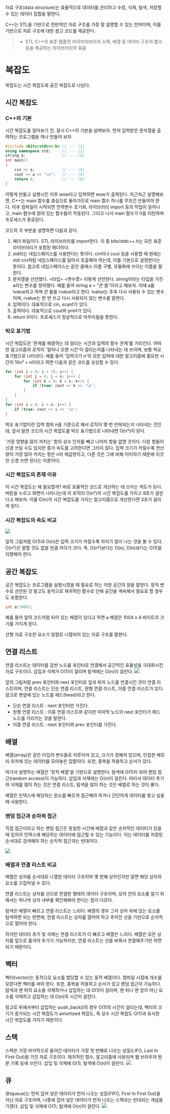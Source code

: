 자료 구조(data structure)는 효율적으로 데이터를 관리하고 수정, 삭제, 탐색, 저장할 수 있는 데이터 집합을 말한다.

C++는 STL을 기반으로 전반적인 자료 구조를 가장 잘 설명할 수 있는 언어이며, 이를 기반으로 자료 구조에 대한 참고 코드를 제공한다.

> -  STL
     C++의 표준 템플릿 라이브러리이자 스택, 배열 등 데이터 구조의 함수 등을 제공하는 라이브러리의 묶음

# 복잡도
복잡도는 시간 복잡도와 공간 복잡도로 나뉜다.

## 시간 복잡도

### C++의 기본
시간 복잡도를 알아보기 전, 잠시 C++의 기본을 살벼보자. 먼저 입력받은 문자열을 출력하는 프로그램을 하나 만들어 보자.
```C++
#include <bits/stdc++.h> // --- (1)
using namespace std; 	 // --- (2)
string a; 				 // --- (3)
int main()
{
	cin >> a;			 // --- (4)
    cout << a << "\n";	 // --- (5)
    return 0;			 // --- (6)
}
```

이렇게 만들고 실행시킨 이후 wow라고 입력하면 wow가 출력된다. 차근차근 설명해보면, C++는 main 함수를 중심으로 돌아가므로 main 함수 하나를 무조건 만들어야 한다. 이후 컴파일이 시작되면 전역변수 초기화, 라이브러리 import 등의 작업이 일어나고, main 함수에 얽혀 있는 함수들이 작동된다. 그러고 나서 main 함수가 0을 리턴하며 프로세스가 종료된다.

코드의 각 부분을 설명하면 다음과 같다.

1. 헤더 파일이다. STL 라이브러리를 import한다. 이 중 bits/stdc++.h는 모든 표준 라이브러리가 포함된 헤더이다.
2. std라는 네임스페이스를 사용한다는 뜻이다. cin이나 cout 등을 사용할 때 원래는 std::cin처럼 네임스페이스를 달아서 호출해야 하는데, 이를 기본으로 설정한다는 뜻이다. 참고로 네임스페이스는 같은 클래스 이름 구별, 모듈화에 쓰이는 이름을 말한다.
3. 문자열을 선언했다. <타입> <변수명> 이렇게 선언한다. string이라는 타입을 가진 a라는 변수를 정의했다. 예를 들어 string a = "큰 돌"이라고 해보자. 이때 a를 lvalue라고 하며 큰 돌을 rvalue라고 한다. lvalue는 추후 다시 사용되 수 있는 변수이며, rvalue는 한 번 쓰고 다시 사용되지 않는 변수를 말한다.
4. 입력이다. 대표적으로 cin, scanf가 있다.
5. 출력이다. 대표적으로 cout와 prinf가 있다.
6. return 0이다. 프로세스가 정상적으로 마무리됨을 뜻한다.

### 빅오 표기법
시간 복잡도란 '문제를 해결하는 데 걸리는 시간과 입력의 함수 관계'를 가리킨다. 어떠한 알고리즘의 로직이 '얼마나 오랜 시간'이 걸리는지를 나타내는 데 쓰이며, 보통 빅오 표기법으로 나타낸다. 예를 들어 '입력크기 n'의 모든 입력에 대한 알고리즘에 필요한 시간이 10n² + n이라고 하면 다음과 같은 코드를 상상할 수 있다.
```C++
for (int i = 0; i < 10; i++) {
	for (int j = 0; j < n; j++) {
    	for (int k = 0; k < n; k++) {
        	if (true) cout << k << '\n';
        }
    }
}
for (int i = 0; i < n; i++) {
	if (true) cout << i << '\n';
}
```

빅오 표기법이란 입력 범위 n을 기준으로 해서 로직이 몇 번 반복되는지 나타내는 것인데, 앞서 말한 코드의 시간 복잡도를 빅오 표기법으로 나타내면 O(n²)이 된다.

'가장 영향을 많이 끼치는' 항의 상수 인자를 빼고 나머지 항을 없앤 것이다. 다른 항들이 신경 쓰일 수도 있지만 증가 속도를 고려한다면 그러지 않다. 입력 크기가 커질수록 연산량이 가장 많이 커지는 항은 n의 제곱항이고, 다른 것은 그에 비해 미미하기 때문에 이것만 신경 쓰면 된다는 이론이다.

### 시간 복잡도의 존재 이유
이 시간 복잡도는 왜 필요할까? 바로 효율적인 코드로 개선하는 데 쓰이는 척도가 된다. 버튼을 누르고 화면이 나타나는데 이 로직이 O(n²)의 시간 복잡도를 가지고 9초가 걸린다고 해보자. 이를 O(n)의 시간 복잡도를 가지는 알고리즘으로 개선한다면 3초가 걸리게 된다.

### 시간 복잡도의 속도 비교
![](https://velog.velcdn.com/images/cnj9912/post/274f389a-a113-4edc-a244-47d55d55099c/image.png)

앞의 그림처럼 O(1)과 O(n)은 입력 크기가 커질수록 차이가 많이 나는 것을 볼 수 있다. O(n²)은 말할 것도 없을 만큼 차이가 크다. 즉, O(n²)보다는 O(n), O(n)보다는 O(1)을 지향해야 한다.

## 공간 복잡도
공간 복잡도는 프로그램을 실행시켰을 때 필요로 하는 자원 공간의 양을 말한다. 정적 변수로 선언된 것 말고도 동적으로 재귀적인 함수로 인해 공간을 계속해서 필요로 할 경우도 포함한다.
```C++
int a[1004];
```
예를 들어 앞의 코드처럼 되어 있는 배열이 있다고 하면 a 배열은 1004 x 4 바이트의 크기를 가지게 된다.


선형 자료 구조란 요소가 일렬로 나열되어 있는 자료 구조를 말한다.

## 연결 리스트
연결 리스트는 데이터를 감싼 노드를 포인터로 연결해서 공간적인 효율성을 극대화시킨 자료 구조이다. 삽입과 삭제가 O(1)이 걸리며 탐색에는 O(n)이 걸린다.
![](https://velog.velcdn.com/images/cnj9912/post/2be701e4-4a7c-43b8-a856-9289eca65cf5/image.png)

앞의 그림처럼 prev 포인터와 next 포인터로 앞과 뒤의 노드를 연결시킨 것이 연결 리스트이며, 연결 리스트는 단순 연결 리스트, 원형 연결 리스트, 이중 연결 리스트가 있다. 참고로 맨앞에 있는 노드를 헤드(head)라고 한다.

- 단순 연결 리스트 : next 포인터만 가진다.
- 원형 연결 리스트 : 이중 연결 리스트와 같지만 마지막 노드의 next 포인터가 헤드 노드를 가리키는 것을 말한다.
- 이중 연결 리스트 : next 포인터와 prev 포인터를 가진다.

## 배열
배열(array)은 같은 타입의 변수들로 이루어져 있고, 크기가 정해져 있으며, 인접한 메모리 위치에 있는 데이터를 모아놓은 집합이다. 또한, 중복을 허용하고 순서가 있다.

여기서 설명하는 배열은 '정적 배열'을 기반으로 설명한다. 탐색에 O(1)이 되어 랜덤 접근(random access)이 가능하다. 삽입과 삭제에는 O(n)이 걸린다. 따라서 데이터 추가와 삭제를 많이 하는 것은 연결 리스트, 탐색을 많이 하는 것은 배열로 하는 것이 좋다.

배열은 인덱스에 해당하는 원소를 빠르게 접근해야 하거나 간단하게 데이터를 쌓고 싶을 때 사용한다.

### 랜덤 접근과 순차적 접근
직접 접근이라고 하는 랜덤 접근은 동일한 시간에 배열과 같은 순차적인 데이터가 있을 때 임의의 인덱스에 해당하는 데이터에 접근할 수 있는 기능이다. 이는 데이터를 저장된 순서대로 검색해야 하는 순차적 접근과는 반대이다.

![](https://velog.velcdn.com/images/cnj9912/post/b3624f41-ca5d-4b36-a127-18fd6e9ba677/image.png)

### 배열과 연결 리스트 비교
배열은 상자를 순서대로 나열한 데이터 구조이며 몇 번째 상자인지만 알면 해당 상자의 요소를 끄집어낼 수 있다.

연결 리스트는 상자를 선으로 연결한 형태의 데이터 구조이며, 상자 안의 요소를 알기 위해서는 하나씩 상자 내부를 확인해봐야 한다는 점이 다르다.

탐색은 배열이 빠르고 연결 리스트는 느리다. 배열의 경우 그저 상자 위에 있는 요소를 탐색하면 되는 반면에, 연결 리스트는 상자를 열어야 하고 주어진 선을 기반으로 순차적으로 열어야 한다.

하지만 데이터 추가 및 삭제는 연결 리스트가 더 빠르고 배열은 느리다. 배열은 모든 상자를 앞으로 옮겨야 추가가 가능하지만, 연결 리스트는 선을 바꿔서 연결해주기만 하면 되기 때문이다.

## 벡터
벡터(vector)는 동적으로 요소를 할당할 수 있는 동적 배열이다. 컴파일 시점에 개수를 모른다면 벡터를 써야 한다. 또한, 중복을 허용하고 순서가 있고 랜덤 접근이 가능하다. 탐색과 맨 뒤의 요소를 삭제하거나 삽입하는 데 O(1)이 걸리며, 맨 뒤나 맨 앞이 아닌 요소를 삭제하고 삽입하는 데 O(n)의 시간이 걸린다.

참고로 뒤에서부터 삽입하는 push_back()의 경우 O(1)의 시간이 걸리는데, 벡터의 크기가 증가되는 시간 복잡도가 amortized 복잡도, 즉 상수 시간 복잡도 O(1)과 유사한 시간 복잡도를 가지기 때문이다.

## 스택
스택은 가장 마지막으로 들어간 데이터가 가장 첫 번째로 나오는 성질(LIFO, Last In First Out)을 가진 자료 구조이다. 재귀적인 함수, 알고리즘에 사용되며 웹 브라우저 방문 기록 등에 쓰인다. 삽입 및 삭제에 O(1), 탐색에 O(n)이 걸린다.
![](https://velog.velcdn.com/images/cnj9912/post/c10b65af-cf7f-4fae-b3e9-102d340b4ecf/image.png)

## 큐
큐(queue)는 먼저 집어 넣은 데이터가 먼저 나오는 성질(FIFO, First In First Out)을 지닌 자료 구조이며, 나중에 집어 넣은 데이터가 먼저 나오는 스택과는 반대되는 개념을 가졌다. 삽입 및 삭제에 O(1), 탐색에 O(n)이 걸린다.
![](https://velog.velcdn.com/images/cnj9912/post/58730870-8654-49df-80e6-ff46ef6edb24/image.png)
